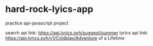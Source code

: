 # hard-rock-lyics-app
practice api-javascript project

search api link: https://api.lyrics.ovh/suggest/summer
lyrics api link: https://api.lyrics.ovh/v1/Coldplay/Adventure of a Lifetime
